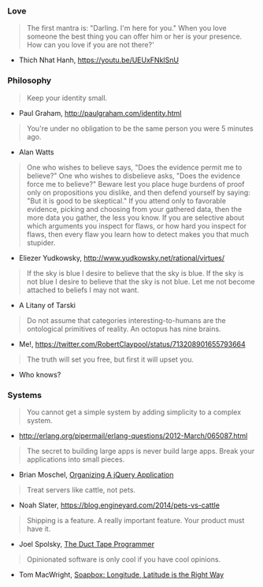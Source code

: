 ### Love

> The first mantra is: "Darling. I'm here for you." When you love someone the
> best thing you can offer him or her is your presence.
> How can you love if you are not there?'

- Thich Nhat Hanh, https://youtu.be/UEUxFNkISnU

### Philosophy

> Keep your identity small.

- Paul Graham, http://paulgraham.com/identity.html

> You're under no obligation to be the same person you were 5 minutes ago.

- Alan Watts

> One who wishes to believe says, "Does the evidence permit me to believe?"
> One who wishes to disbelieve asks, "Does the evidence force me to believe?"
> Beware lest you place huge burdens of proof only on propositions you
> dislike, and then defend yourself by saying: "But it is good to be
> skeptical." If you attend only to favorable evidence, picking and choosing
> from your gathered data, then the more data you gather, the less you know.
> If you are selective about which arguments you inspect for flaws, or how
> hard you inspect for flaws, then every flaw you learn how to detect makes
> you that much stupider.

- Eliezer Yudkowsky, http://www.yudkowsky.net/rational/virtues/

> If the sky is blue
>     I desire to believe that the sky is blue.
> If the sky is not blue
>     I desire to believe that the sky is not blue.
> Let me not become attached to beliefs I may not want.

- A Litany of Tarski

> Do not assume that categories interesting-to-humans are the ontological
> primitives of reality. An octopus has nine brains.

- Me!, https://twitter.com/RobertClaypool/status/713208901655793664

> The truth will set you free, but first it will upset you.

- Who knows?

### Systems

> You cannot get a simple system by adding simplicity to a complex system.

- http://erlang.org/pipermail/erlang-questions/2012-March/065087.html

> The secret to building large apps is never build large apps.
> Break your applications into small pieces.

- Brian Moschel, [Organizing A jQuery Application](https://www.bitovi.com/blog/organizing-a-jquery-application)

> Treat servers like cattle, not pets.

- Noah Slater, https://blog.engineyard.com/2014/pets-vs-cattle

> Shipping is a feature. A really important feature.
> Your product must have it.

- Joel Spolsky, [The Duct Tape Programmer](http://www.joelonsoftware.com/items/2009/09/23.html)

> Opinionated software is only cool if you have cool opinions.

- Tom MacWright, [Soapbox: Longitude, Latitude is the Right Way](https://macwright.org/2016/07/15/longitude-latitude-is-the-right-way.html)
